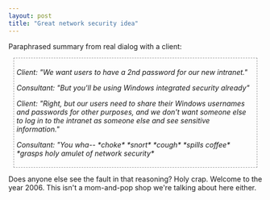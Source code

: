 ```yaml
---
layout: post
title: "Great network security idea"
---
```


<p>Paraphrased summary from real dialog with a client:</p>
  
<div style="margin: 10px; padding: 5px;border: dashed 1px #999999;">
<p><em> Client: "We want users to have a 2nd password for our new intranet."</em></p>
<p><em>Consultant: "But you'll be using Windows integrated security already"</em></p>
<p><em>Client: "Right, but our users need to share their Windows usernames and passwords for other purposes, and we don't want someone else to log in to the intranet as someone else and see sensitive information."</em></p>
<p><em>Consultant: "You wha-- *choke*  *snort*  *cough*  *spills coffee*  *grasps holy amulet of network security*</em></p>
</div>  
<p>Does anyone else see the fault in that reasoning?  Holy crap.  Welcome to the year 2006.  This isn't a mom-and-pop shop we're talking about here either.  </p>
 
